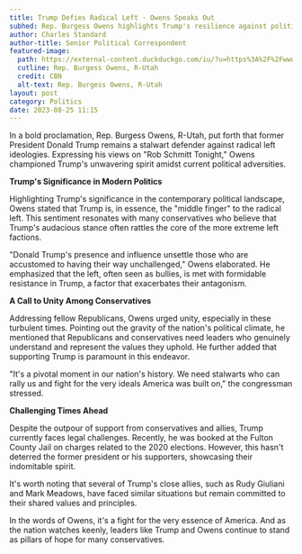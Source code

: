 ```yaml
---
title: Trump Defies Radical Left - Owens Speaks Out
subhed: Rep. Burgess Owens highlights Trump's resilience against political bullies.
author: Charles Standard
author-title: Senior Political Correspondent
featured-image: 
  path: https://external-content.duckduckgo.com/iu/?u=https%3A%2F%2Fwww1.cbn.com%2Fsites%2Fdefault%2Ffiles%2Fstyles%2Fvideo_ratio_16_9%2Fpublic%2Fmedia%2Fslider%2Fimages%2Fburgessowens_hdv.jpg%3Fitok%3DY4AF0385&f=1&nofb=1&ipt=405ffad63ce081fc40880848f3d4a0bdf03c9e2527683b02fd9db6bff0602981&ipo=images
  cutline: Rep. Burgess Owens, R-Utah
  credit: CBN
  alt-text: Rep. Burgess Owens, R-Utah
layout: post
category: Politics
date: 2023-08-25 11:15
---
```


In a bold proclamation, Rep. Burgess Owens, R-Utah, put forth that former President Donald Trump remains a stalwart defender against radical left ideologies. Expressing his views on "Rob Schmitt Tonight," Owens championed Trump's unwavering spirit amidst current political adversities.

**Trump's Significance in Modern Politics**

Highlighting Trump's significance in the contemporary political landscape, Owens stated that Trump is, in essence, the "middle finger" to the radical left. This sentiment resonates with many conservatives who believe that Trump's audacious stance often rattles the core of the more extreme left factions.

"Donald Trump's presence and influence unsettle those who are accustomed to having their way unchallenged," Owens elaborated. He emphasized that the left, often seen as bullies, is met with formidable resistance in Trump, a factor that exacerbates their antagonism.

**A Call to Unity Among Conservatives**

Addressing fellow Republicans, Owens urged unity, especially in these turbulent times. Pointing out the gravity of the nation's political climate, he mentioned that Republicans and conservatives need leaders who genuinely understand and represent the values they uphold. He further added that supporting Trump is paramount in this endeavor.

"It's a pivotal moment in our nation's history. We need stalwarts who can rally us and fight for the very ideals America was built on," the congressman stressed.

**Challenging Times Ahead**

Despite the outpour of support from conservatives and allies, Trump currently faces legal challenges. Recently, he was booked at the Fulton County Jail on charges related to the 2020 elections. However, this hasn't deterred the former president or his supporters, showcasing their indomitable spirit.

It's worth noting that several of Trump's close allies, such as Rudy Giuliani and Mark Meadows, have faced similar situations but remain committed to their shared values and principles.

In the words of Owens, it's a fight for the very essence of America. And as the nation watches keenly, leaders like Trump and Owens continue to stand as pillars of hope for many conservatives.
